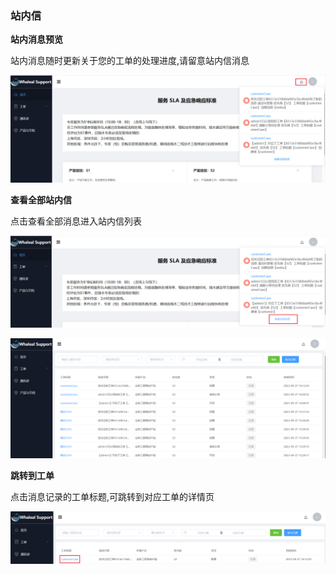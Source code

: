 ### 站内信

__站内消息预览__

站内消息随时更新关于您的工单的处理进度,请留意站内信消息

![notification.png](../../images/whalealSupport/notification.png)

__查看全部站内信__

点击查看全部消息进入站内信列表

![viewAllNotification.png](../../images/whalealSupport/viewAllNotification.png)

![notificationList.png](../../images/whalealSupport/notificationList.png)

__跳转到工单__

点击消息记录的工单标题,可跳转到对应工单的详情页

![toCase.png](../../images/whalealSupport/toCase.png)
